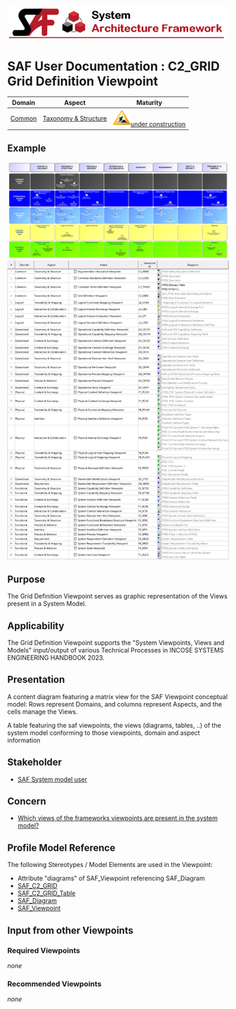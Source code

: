 ![System Architecture Framework](../diagrams/Banner_SAF.png)
# SAF User Documentation : **C2_GRID** Grid Definition Viewpoint
|**Domain**|**Aspect**|**Maturity**|
| --- | --- | --- |
|[Common](../domains.md#Domain-Common)|[Taxonomy & Structure](../aspects.md#Aspect-Taxonomy-&-Structure)|![Under Construction](../diagrams/Under_construction_icon-yellow.svg )[under construction](../using-saf/maturity.md#under-construction)|
## Example
![Grid-Definition-Viewpoint-primary-example.svg](../diagrams/vp-examples/Grid-Definition-Viewpoint-primary-example.svg)
![Grid-Definition-Viewpoint-primary-example-1.svg](../diagrams/vp-examples/Grid-Definition-Viewpoint-primary-example-1.svg)
## Purpose
The Grid Definition Viewpoint serves as graphic representation of the Views present in a System Model.
## Applicability
The Grid Definition Viewpoint supports the "System Viewpoints, Views and Models" input/output of various Technical Processes in INCOSE SYSTEMS ENGINEERING HANDBOOK 2023.
## Presentation
A content diagram featuring a matrix view for the SAF Viewpoint conceptual model: Rows represent Domains, and columns represent Aspects, and the cells manage the Views.

A table featuring the saf viewpoints, the views (diagrams, tables, ..) of the system model conforming to those viewpoints, domain and aspect information

## Stakeholder
* [SAF System model user](../stakeholders.md#SAF-System-model-user)
## Concern
* [Which views of the frameworks viewpoints are present in the system model?](../concerns.md#_2024x_26f0132_1719133841790_534930_15826)
## Profile Model Reference
The following Stereotypes / Model Elements are used in the Viewpoint:
* Attribute "diagrams" of SAF_Viewpoint referencing SAF_Diagram
* [SAF_C2_GRID](../stereotypes.md#SAF_C2_GRID)
* [SAF_C2_GRID_Table](../stereotypes.md#SAF_C2_GRID_Table)
* [SAF_Diagram](../stereotypes.md#SAF_Diagram)
* [SAF_Viewpoint](../stereotypes.md#SAF_Viewpoint)
## Input from other Viewpoints
### Required Viewpoints
*none*
### Recommended Viewpoints
*none*
